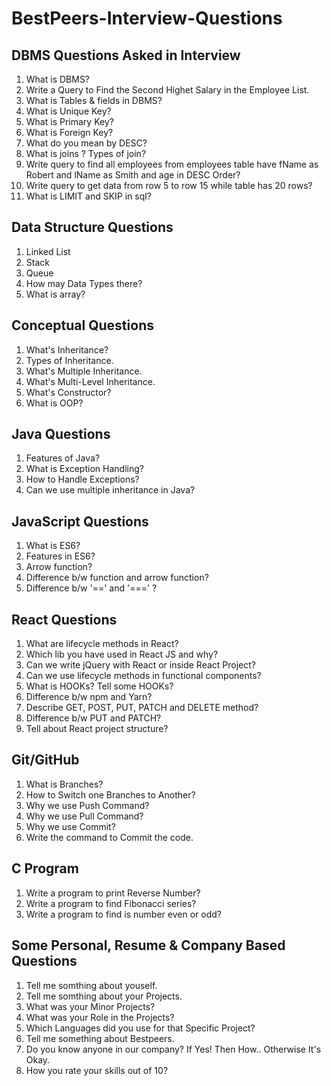 # BestPeers-Interview-Questions

## DBMS Questions Asked in Interview

1. What is DBMS?
2. Write a Query to Find the Second Highet Salary in the Employee List.
3. What is Tables & fields in DBMS?
4. What is Unique Key?
5. What is Primary Key?
6. What is Foreign Key?
7. What do you mean by DESC?
8. What is joins ? Types of join?
9. Write query to find all employees from employees table have fName as Robert and lName as Smith and age in DESC Order?
10. Write query to get data from row 5 to row 15 while table has 20 rows?
11. What is LIMIT and SKIP in sql?

## Data Structure Questions

1. Linked List
2. Stack
3. Queue
4. How may Data Types there?
5. What is array?

## Conceptual Questions

1. What's Inheritance?
2. Types of Inheritance.
3. What's Multiple Inheritance.
4. What's Multi-Level Inheritance.
5. What's Constructor?
6. What is OOP?

## Java Questions

1. Features of Java?
2. What is Exception Handling?
3. How to Handle Exceptions?
4. Can we use multiple inheritance in Java?

## JavaScript Questions

1. What is ES6?
2. Features in ES6?
3. Arrow function?
4. Difference b/w function and arrow function?
5. Difference b/w '==' and '===' ?

## React Questions

1. What are lifecycle methods in React?
2. Which lib you have used in React JS and why?
3. Can we write jQuery with React or inside React Project?
4. Can we use lifecycle methods in functional components?
5. What is HOOKs? Tell some HOOKs?
6. Difference b/w npm and Yarn?
7. Describe GET, POST, PUT, PATCH and DELETE method?
8. Difference b/w PUT and PATCH?
9. Tell about React project structure?

## Git/GitHub

1. What is Branches?
2. How to Switch one Branches to Another?
3. Why we use Push Command?
4. Why we use Pull Command?
5. Why we use Commit?
6. Write the command to Commit the code.

## C Program

1. Write a program to print Reverse Number?
2. Write a program to find Fibonacci series?
3. Write a program to find is number even or odd?

## Some Personal, Resume & Company Based Questions

1. Tell me somthing about youself.
2. Tell me somthing about your Projects.
3. What was your Minor Projects?
4. What was your Role in the Projects?
5. Which Languages did you use for that Specific Project?
6. Tell me something about Bestpeers.
8. Do you know anyone in our company? If Yes! Then How.. Otherwise It's Okay.
9. How you rate your skills out of 10?
